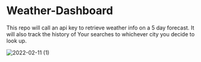 # Weather-Dashboard
This repo will call an api key to retrieve weather info on a 5 day forecast.
It will also track the history of Your searches to whichever city you decide to look up.

![2022-02-11 (1)](https://user-images.githubusercontent.com/90294449/153643095-f26b4828-6b3e-4856-b622-2e5decc60b9f.png)
